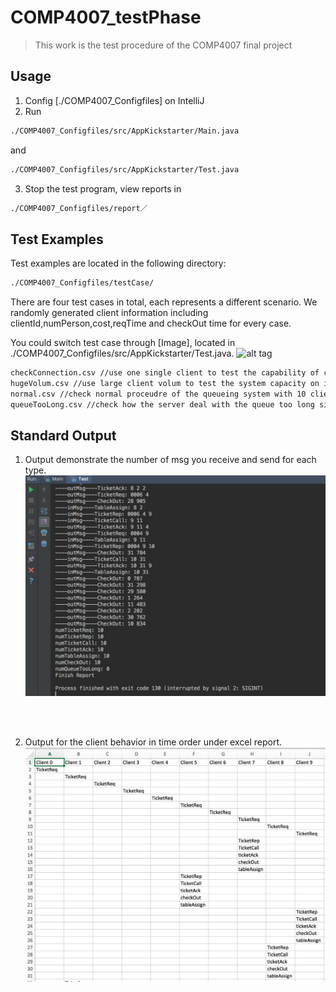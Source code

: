 # COMP4007_testPhase
> This work is the test procedure of the COMP4007 final project

## Usage
1. Config [./COMP4007_Configfiles] on IntelliJ
2. Run
```sh
./COMP4007_Configfiles/src/AppKickstarter/Main.java
```
and
```sh
./COMP4007_Configfiles/src/AppKickstarter/Test.java
```
3. Stop the test program, view reports in
```sh
./COMP4007_Configfiles/report／
```

## Test Examples

Test examples are located in the following directory:
```sh
./COMP4007_Configfiles/testCase/
```
There are four test cases in total, each represents a different scenario. We randomly generated client information including clientId,numPerson,cost,reqTime and checkOut time for every case.

You could switch test case through [Image], located in ./COMP4007_Configfiles/src/AppKickstarter/Test.java.
![alt tag](https://raw.githubusercontent.com/MaureenZOU/COMP4007_testPhase/master/case.png)


```sh
checkConnection.csv //use one single client to test the capability of connection on the system.
hugeVolum.csv //use large client volum to test the system capacity on input flow.
normal.csv //check normal proceudre of the queueing system with 10 client as example.
queueTooLong.csv //check how the server deal with the queue too long situation.
```



## Standard Output
1. Output demonstrate the number of msg you receive and send for each type.
![alt tag](https://raw.githubusercontent.com/MaureenZOU/COMP4007_testPhase/master/out1.png)

<br />
<br />

2. Output for the client behavior in time order under excel report. 
![alt tag](https://raw.githubusercontent.com/MaureenZOU/COMP4007_testPhase/master/out2.png)
